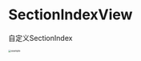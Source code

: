 # SectionIndexView

自定义SectionIndex

<img src="../SectionIndexView/ScreenShot/example.png" alt="example" style="zoom: 33%;" />
